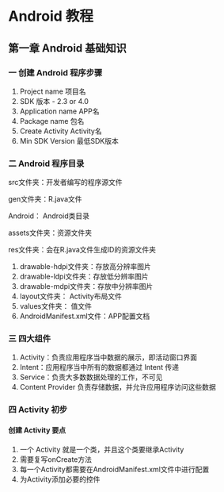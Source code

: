 # Android 教程

## 第一章 Android 基础知识

### 一 创建 Android 程序步骤

1. Project name 项目名
2. SDK 版本 - 2.3 or 4.0
3. Application name APP名
4. Package name 包名
5. Create Activity Activity名
6. Min SDK Version 最低SDK版本

### 二 Android 程序目录

src文件夹：开发者编写的程序源文件

gen文件夹：R.java文件

Android： Android类目录

assets文件夹：资源文件夹

res文件夹：会在R.java文件生成ID的资源文件夹

1. drawable-hdpi文件夹：存放高分辨率图片
2. drawable-ldpi文件夹：存放低分辨率图片
3. drawable-mdpi文件夹：存放中分辨率图片
4. layout文件夹： Activity布局文件
5. values文件夹： 值文件
6. AndroidManifest.xml文件：APP配置文档

### 三 四大组件

1. Activity：负责应用程序当中数据的展示，即活动窗口界面
2. Intent：应用程序当中所有的数据都通过 Intent 传递
3. Service：负责大多数数据处理的工作，不可见
4. Content Provider 负责存储数据，并允许应用程序访问这些数据

### 四 Activity 初步

#### 创建 Activity 要点

1. 一个 Activity 就是一个类，并且这个类要继承Activity
2. 需要复写onCreate方法
3. 每一个Activity都需要在AndroidManifest.xml文件中进行配置
4. 为Activity添加必要的控件